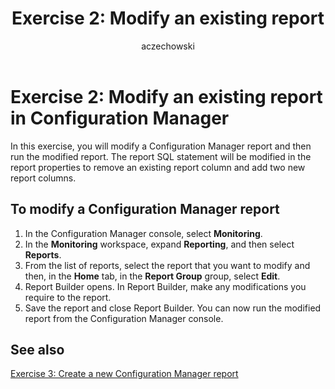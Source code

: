 ﻿---
title: 'Exercise 2: Modify an existing report'
titleSuffix: Configuration Manager
description: Modify a Configuration Manager report and then run the modified report.
ms.date: 04/30/2019
ms.prod: configuration-manager
ms.technology: configmgr-other #app client compliance hybrid osd protect sum
ms.topic: conceptual
ms.collection: M365-identity-device-management
ms.assetid: 24bde9a6-d05d-428d-b26e-cd8dc1ffe9ba
author: aczechowski
ms.author: aaroncz
manager: dougeby
---

# Exercise 2: Modify an existing report in Configuration Manager

In this exercise, you will modify a Configuration Manager report and then run the modified report. The report SQL statement will be modified in the report properties to remove an existing report column and add two new report columns.

## To modify a Configuration Manager report

1. In the Configuration Manager console, select **Monitoring**.
1. In the **Monitoring** workspace, expand **Reporting**, and then select **Reports**.
1. From the list of reports, select the report that you want to modify and then, in the **Home** tab, in the **Report Group** group, select **Edit**.
1. Report Builder opens. In Report Builder, make any modifications you require to the report.
1. Save the report and close Report Builder. You can now run the modified report from the Configuration Manager console.
    
## See also

[Exercise 3: Create a new Configuration Manager report](exercise-3-create-new-configuration-manager-report.md)